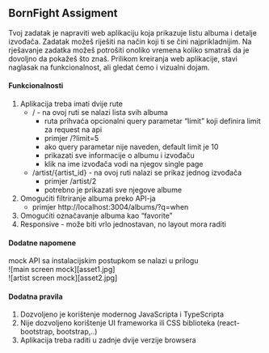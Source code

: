 ## BornFight Assigment

Tvoj zadatak je napraviti web aplikaciju koja prikazuje listu albuma i detalje izvođača. Zadatak možeš riješiti na način koji ti se čini najprikladnijim. Na rješavanje zadatka možeš potrošiti onoliko vremena koliko smatraš da je dovoljno da pokažeš što znaš. Prilikom kreiranja web aplikacije, stavi naglasak na funkcionalnost, ali gledat ćemo i vizualni dojam.

#### Funkcionalnosti

1. Aplikacija treba imati dvije rute
   * / - na ovoj ruti se nalazi lista svih albuma
     * ruta prihvaća opcionalni query parametar “limit” koji definira limit za request na api
     * primjer /?limit=5
     * ako query parametar nije naveden, default limit je 10
     * prikazati sve informacije o albumu i izvođaču
     * klik na ime izvođača vodi na njegov single page
   * /artist/{artist_id} - na ovoj ruti nalazi se prikaz jednog izvođača
     * primjer /artist/2
     * potrebno je prikazati sve njegove albume 
2. Omogućiti filtriranje albuma preko API-ja 
   * primjer http://localhost:3004/albums/?q=when
3. Omogućiti označavanje albuma kao “favorite”
4. Responsive - može biti vrlo jednostavan, no layout mora raditi

#### Dodatne napomene
mock API sa instalacijskim postupkom se nalazi u prilogu  
![main screen mock][asset1.jpg]  
![artist screen mock][asset2.jpg]  

#### Dodatna pravila

1. Dozvoljeno je korištenje modernog JavaScripta i TypeScripta
2. Nije dozvoljeno korištenje UI frameworka ili CSS biblioteka (react-bootstrap, bootstrap,..)
3. Aplikacija treba raditi u zadnje dvije verzije browsera
